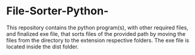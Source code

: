 # File-Sorter-Python-
This repository contains the python program(s), with other required files, and finalized exe file, that sorts files of the provided path by moving the files from the directory to the extension respective folders.
The exe file is located inside the dist folder.

